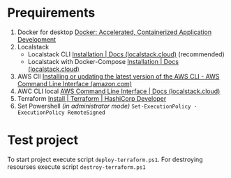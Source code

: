 # Prequirements

1.  Docker for desktop [Docker: Accelerated, Containerized Application Development](https://www.docker.com/)
2.  Localstack
    - Localstack CLI [Installation | Docs (localstack.cloud)](https://docs.localstack.cloud/getting-started/installation/#localstack-cli) (recommended)
    - Localstack with Docker-Compose [Installation | Docs (localstack.cloud)](https://docs.localstack.cloud/getting-started/installation/#docker-compose)
3.  AWS ClI [Installing or updating the latest version of the AWS CLI - AWS Command Line Interface (amazon.com)](https://docs.aws.amazon.com/cli/latest/userguide/getting-started-install.html)
4.  AWC CLI local [AWS Command Line Interface | Docs (localstack.cloud)](https://docs.localstack.cloud/user-guide/integrations/aws-cli/#:~:text=LocalStack%20AWS%20CLI%20%28awslocal%29%20awslocal%20is%20a%20thin,source%20code%20can%20be%20found%20on%20GitHub%3A%20https%3A%2F%2Fgithub.com%2Flocalstack%2Fawscli-local)
5.  Terraform [Install | Terraform | HashiCorp Developer](https://developer.hashicorp.com/terraform/downloads)
6.  Set Powershell _(in administrator mode)_ `Set-ExecutionPolicy -ExecutionPolicy RemoteSigned`

# Test project

To start project execute script `deploy-terraform.ps1`.
For destroying resourses execute script `destroy-terraform.ps1`
